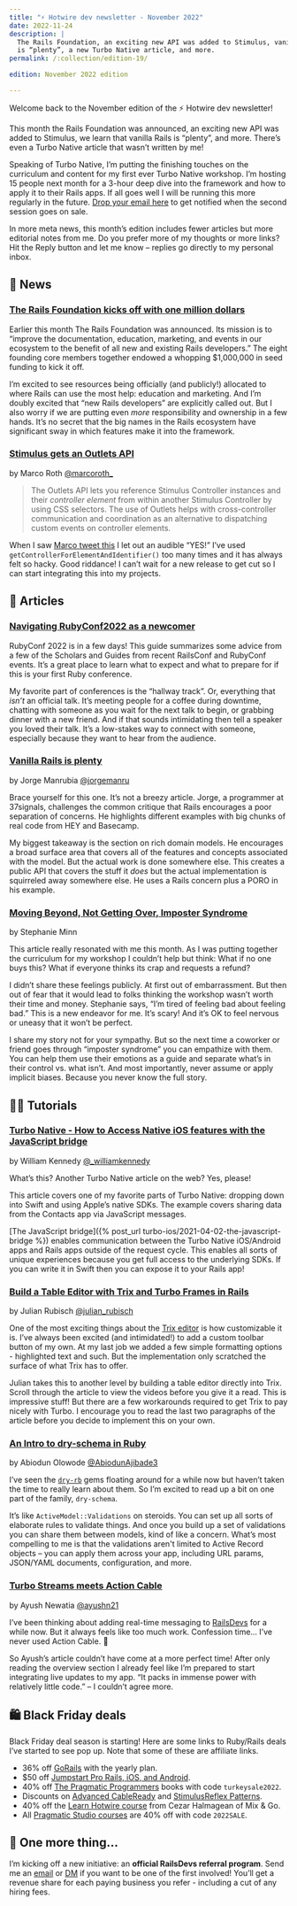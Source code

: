 ```yaml
---
title: "⚡️ Hotwire dev newsletter - November 2022"
date: 2022-11-24
description: |
  The Rails Foundation, an exciting new API was added to Stimulus, vanilla Rails
  is “plenty”, a new Turbo Native article, and more.
permalink: /:collection/edition-19/

edition: November 2022 edition

---
```


Welcome back to the November edition of the ⚡️ Hotwire dev newsletter!

This month the Rails Foundation was announced, an exciting new API was added to Stimulus, we learn that vanilla Rails is “plenty”, and more. There’s even a Turbo Native article that wasn’t written by me!

Speaking of Turbo Native, I’m putting the finishing touches on the curriculum and content for my first ever Turbo Native workshop. I’m hosting 15 people next month for a 3-hour deep dive into the framework and how to apply it to their Rails apps. If all goes well I will be running this more regularly in the future. [Drop your email here](https://masilotti.com/turbo-native-workshop/) to get notified when the second session goes on sale.

In more meta news, this month’s edition includes fewer articles but more editorial notes from me. Do you prefer more of my thoughts or more links? Hit the Reply button and let me know – replies go directly to my personal inbox.

## 📰 News

### [The Rails Foundation kicks off with one million dollars](https://rubyonrails.org/2022/11/14/the-rails-foundation)

Earlier this month The Rails Foundation was announced. Its mission is to “improve the documentation, education, marketing, and events in our ecosystem to the benefit of all new and existing Rails developers.” The eight founding core members together endowed a whopping $1,000,000 in seed funding to kick it off.

I’m excited to see resources being officially (and publicly!) allocated to where Rails can use the most help: education and marketing. And I’m doubly excited that “new Rails developers” are explicitly called out. But I also worry if we are putting even _more_ responsibility and ownership in a few hands. It’s no secret that the big names in the Rails ecosystem have significant sway in which features make it into the framework.

### [Stimulus gets an Outlets API](https://github.com/hotwired/stimulus/pull/576)

by Marco Roth [@marcoroth_](https://twitter.com/marcoroth_)

> The Outlets API lets you reference Stimulus Controller instances and their *controller element* from within another Stimulus Controller by using CSS selectors. The use of Outlets helps with cross-controller communication and coordination as an alternative to dispatching custom events on controller elements.

When I saw [Marco tweet this](https://twitter.com/marcoroth_/status/1593281738574266369) I let out an audible “YES!” I’ve used `getControllerForElementAndIdentifier()` too many times and it has always felt so hacky. Good riddance! I can’t wait for a new release to get cut so I can start integrating this into my projects.

## 📝 Articles

### [Navigating RubyConf2022 as a newcomer](https://rubytogether.org/news/2022/11/navigating-rubyconf2022-as-a-newcomer)

RubyConf 2022 is in a few days! This guide summarizes some advice from a few of the Scholars and Guides from recent RailsConf and RubyConf events. It’s a great place to learn what to expect and what to prepare for if this is your first Ruby conference.

My favorite part of conferences is the “hallway track”. Or, everything that _isn’t_ an official talk. It’s meeting people for a coffee during downtime, chatting with someone as you wait for the next talk to begin, or grabbing dinner with a new friend. And if that sounds intimidating then tell a speaker you loved their talk. It’s a low-stakes way to connect with someone, especially because they want to hear from the audience.

### [Vanilla Rails is plenty](https://dev.37signals.com/vanilla-rails-is-plenty)

by Jorge Manrubia [@jorgemanru](https://twitter.com/jorgemanru)

Brace yourself for this one. It’s not a breezy article. Jorge, a programmer at 37signals, challenges the common critique that Rails encourages a poor separation of concerns. He highlights different examples with big chunks of real code from HEY and Basecamp.

My biggest takeaway is the section on rich domain models. He encourages a broad surface area that covers all of the features and concepts associated with the model. But the actual work is done somewhere else. This creates a public API that covers the stuff it _does_ but the actual implementation is squirreled away somewhere else. He uses a Rails concern plus a PORO in his example.

### [Moving Beyond, Not Getting Over, Imposter Syndrome](https://thoughtbot.com/blog/moving-beyond-not-getting-over-imposter-syndrome)

by Stephanie Minn

This article really resonated with me this month. As I was putting together the curriculum for my workshop I couldn’t help but think: What if no one buys this? What if everyone thinks its crap and requests a refund?

I didn’t share these feelings publicly. At first out of embarrassment. But then out of fear that it would lead to folks thinking the workshop wasn’t worth their time and money. Stephanie says, “I’m tired of feeling bad about feeling bad.” This is a new endeavor for me. It’s scary! And it’s OK to feel nervous or uneasy that it won’t be perfect.

I share my story not for your sympathy. But so the next time a coworker or friend goes through “imposter syndrome” you can empathize with them. You can help them use their emotions as a guide and separate what’s in their control vs. what isn’t. And most importantly, never assume or apply implicit biases. Because you never know the full story.


## 👩‍🎓 Tutorials

### [Turbo Native - How to Access Native iOS features with the JavaScript bridge](https://williamkennedy.ninja/ios/2022/11/13/turbo-native-how-to-access-native-ios-features-from-rails/)

by William Kennedy [@\_williamkennedy](https://twitter.com/_williamkennedy)

What’s this? Another Turbo Native article on the web? Yes, please!

This article covers one of my favorite parts of Turbo Native: dropping down into Swift and using Apple’s native SDKs. The example covers sharing data from the Contacts app via JavaScript messages.

[The JavaScript bridge]({% post_url turbo-ios/2021-04-02-the-javascript-bridge %}) enables communication between the Turbo Native iOS/Android apps and Rails apps outside of the request cycle. This enables all sorts of unique experiences because you get full access to the underlying SDKs. If you can write it in Swift then you can expose it to your Rails app!

### [Build a Table Editor with Trix and Turbo Frames in Rails](https://blog.appsignal.com/2022/10/26/build-a-table-editor-with-trix-and-turbo-frames-in-rails.html)

by Julian Rubisch [@julian_rubisch](https://twitter.com/julian_rubisch)

One of the most exciting things about the [Trix editor](https://trix-editor.org) is how customizable it is. I’ve always been excited (and intimidated!) to add a custom toolbar button of my own. At my last job we added a few simple formatting options - highlighted text and such. But the implementation only scratched the surface of what Trix has to offer.

Julian takes this to another level by building a table editor directly into Trix. Scroll through the article to view the videos before you give it a read. This is impressive stuff! But there are a few workarounds required to get Trix to pay nicely with Turbo. I encourage you to read the last two paragraphs of the article before you decide to implement this on your own.

### [An Intro to dry-schema in Ruby](https://www.honeybadger.io/blog/ruby-dry-schema/)

by Abiodun Olowode [@AbiodunAjibade3](https://twitter.com/AbiodunAjibade3)

I’ve seen the [`dry-rb`](https://dry-rb.org) gems floating around for a while now but haven’t taken the time to really learn about them. So I’m excited to read up a bit on one part of the family, `dry-schema`.

It’s like `ActiveModel::Validations` on steroids. You can set up all sorts of elaborate rules to validate things. And once you build up a set of validations you can share them between models, kind of like a concern. What’s most compelling to me is that the validations aren't limited to Active Record objects – you can apply them across your app, including URL params, JSON/YAML documents, configuration, and more.

### [Turbo Streams meets Action Cable](https://binarysolo.chapter24.blog/turbo-streams-meets-action-cable)

by Ayush Newatia [@ayushn21](https://twitter.com/ayushn21)

I’ve been thinking about adding real-time messaging to [RailsDevs](https://railsdevs.com) for a while now. But it always feels like too much work. Confession time… I’ve never used Action Cable. 🫢

So Ayush’s article couldn’t have come at a more perfect time! After only reading the overview section I already feel like I’m prepared to start integrating live updates to my app. “It packs in immense power with relatively little code.” – I couldn’t agree more.

## 🛍️ Black Friday deals

Black Friday deal season is starting! Here are some links to Ruby/Rails deals I’ve started to see pop up. Note that some of these are affiliate links.

* 36% off [GoRails](https://gorails.com/pricing) with the yearly plan.
* $50 off [Jumpstart Pro Rails, iOS, and Android](https://jumpstartrails.com/pricing).
* 40% off [The Pragmatic Programmers](https://pragprog.com) books with code `turkeysale2022`.
* Discounts on [Advanced CableReady](https://julianrubisch.gumroad.com/l/acr/bf-2022) and [StimulusReflex Patterns](https://julianrubisch.gumroad.com/l/srp-acr/bf-2022).
* 40% off the [Learn Hotwire course](https://mixandgo.com/lp/learn-hotwire?affiliate=masilotti) from Cezar Halmagean of Mix & Go.
* All [Pragmatic Studio courses](https://pragmaticstudio.com/courses/hotwire-rails?ref=masilotti) are 40% off with code `2022SALE`.

## 👀 One more thing…

I’m kicking off a new initiative: an **official RailsDevs referral program**. Send me an [email](mailto:joe@masilotti.com) or [DM](https://twitter.com/joemasilotti) if you want to be one of the first involved! You’ll get a revenue share for each paying business you refer - including a cut of any hiring fees.
